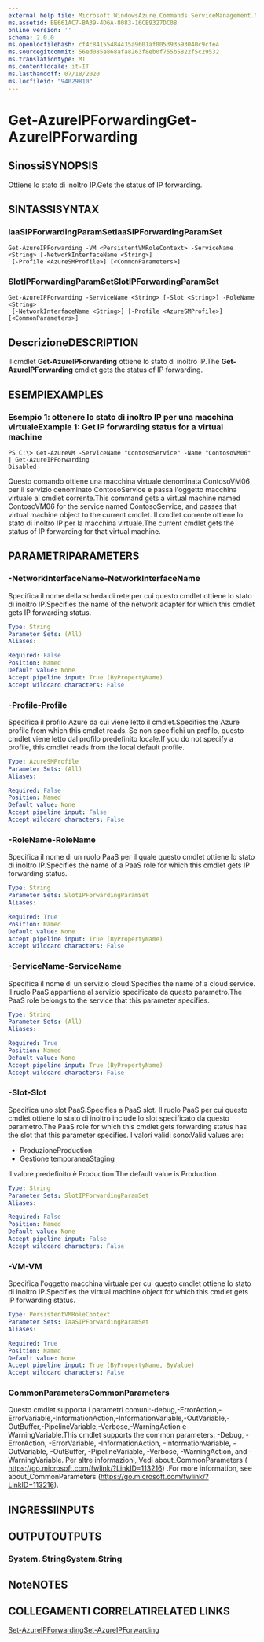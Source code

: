 ```yaml
---
external help file: Microsoft.WindowsAzure.Commands.ServiceManagement.Network.dll-Help.xml
ms.assetid: BE661AC7-BA39-4D6A-8083-16CE9327DC08
online version: ''
schema: 2.0.0
ms.openlocfilehash: cf4c84155484435a9601af005393593040c9cfe4
ms.sourcegitcommit: 56ed085a868afa8263f8eb0f755b5822f5c29532
ms.translationtype: MT
ms.contentlocale: it-IT
ms.lasthandoff: 07/18/2020
ms.locfileid: "94029810"
---
```

# <span data-ttu-id="654bf-101">Get-AzureIPForwarding</span><span class="sxs-lookup"><span data-stu-id="654bf-101">Get-AzureIPForwarding</span></span>

## <span data-ttu-id="654bf-102">Sinossi</span><span class="sxs-lookup"><span data-stu-id="654bf-102">SYNOPSIS</span></span>
<span data-ttu-id="654bf-103">Ottiene lo stato di inoltro IP.</span><span class="sxs-lookup"><span data-stu-id="654bf-103">Gets the status of IP forwarding.</span></span>

## <span data-ttu-id="654bf-104">SINTASSI</span><span class="sxs-lookup"><span data-stu-id="654bf-104">SYNTAX</span></span>

### <span data-ttu-id="654bf-105">IaaSIPForwardingParamSet</span><span class="sxs-lookup"><span data-stu-id="654bf-105">IaaSIPForwardingParamSet</span></span>
```
Get-AzureIPForwarding -VM <PersistentVMRoleContext> -ServiceName <String> [-NetworkInterfaceName <String>]
 [-Profile <AzureSMProfile>] [<CommonParameters>]
```

### <span data-ttu-id="654bf-106">SlotIPForwardingParamSet</span><span class="sxs-lookup"><span data-stu-id="654bf-106">SlotIPForwardingParamSet</span></span>
```
Get-AzureIPForwarding -ServiceName <String> [-Slot <String>] -RoleName <String>
 [-NetworkInterfaceName <String>] [-Profile <AzureSMProfile>] [<CommonParameters>]
```

## <span data-ttu-id="654bf-107">Descrizione</span><span class="sxs-lookup"><span data-stu-id="654bf-107">DESCRIPTION</span></span>
<span data-ttu-id="654bf-108">Il cmdlet **Get-AzureIPForwarding** ottiene lo stato di inoltro IP.</span><span class="sxs-lookup"><span data-stu-id="654bf-108">The **Get-AzureIPForwarding** cmdlet gets the status of IP forwarding.</span></span>

## <span data-ttu-id="654bf-109">ESEMPI</span><span class="sxs-lookup"><span data-stu-id="654bf-109">EXAMPLES</span></span>

### <span data-ttu-id="654bf-110">Esempio 1: ottenere lo stato di inoltro IP per una macchina virtuale</span><span class="sxs-lookup"><span data-stu-id="654bf-110">Example 1: Get IP forwarding status for a virtual machine</span></span>
```
PS C:\> Get-AzureVM -ServiceName "ContosoService" -Name "ContosoVM06" | Get-AzureIPForwarding
Disabled
```

<span data-ttu-id="654bf-111">Questo comando ottiene una macchina virtuale denominata ContosoVM06 per il servizio denominato ContosoService e passa l'oggetto macchina virtuale al cmdlet corrente.</span><span class="sxs-lookup"><span data-stu-id="654bf-111">This command gets a virtual machine named ContosoVM06 for the service named ContosoService, and passes that virtual machine object to the current cmdlet.</span></span>
<span data-ttu-id="654bf-112">Il cmdlet corrente ottiene lo stato di inoltro IP per la macchina virtuale.</span><span class="sxs-lookup"><span data-stu-id="654bf-112">The current cmdlet gets the status of IP forwarding for that virtual machine.</span></span>

## <span data-ttu-id="654bf-113">PARAMETRI</span><span class="sxs-lookup"><span data-stu-id="654bf-113">PARAMETERS</span></span>

### <span data-ttu-id="654bf-114">-NetworkInterfaceName</span><span class="sxs-lookup"><span data-stu-id="654bf-114">-NetworkInterfaceName</span></span>
<span data-ttu-id="654bf-115">Specifica il nome della scheda di rete per cui questo cmdlet ottiene lo stato di inoltro IP.</span><span class="sxs-lookup"><span data-stu-id="654bf-115">Specifies the name of the network adapter for which this cmdlet gets IP forwarding status.</span></span>

```yaml
Type: String
Parameter Sets: (All)
Aliases: 

Required: False
Position: Named
Default value: None
Accept pipeline input: True (ByPropertyName)
Accept wildcard characters: False
```

### <span data-ttu-id="654bf-116">-Profile</span><span class="sxs-lookup"><span data-stu-id="654bf-116">-Profile</span></span>
<span data-ttu-id="654bf-117">Specifica il profilo Azure da cui viene letto il cmdlet.</span><span class="sxs-lookup"><span data-stu-id="654bf-117">Specifies the Azure profile from which this cmdlet reads.</span></span> <span data-ttu-id="654bf-118">Se non specifichi un profilo, questo cmdlet viene letto dal profilo predefinito locale.</span><span class="sxs-lookup"><span data-stu-id="654bf-118">If you do not specify a profile, this cmdlet reads from the local default profile.</span></span>

```yaml
Type: AzureSMProfile
Parameter Sets: (All)
Aliases: 

Required: False
Position: Named
Default value: None
Accept pipeline input: False
Accept wildcard characters: False
```

### <span data-ttu-id="654bf-119">-RoleName</span><span class="sxs-lookup"><span data-stu-id="654bf-119">-RoleName</span></span>
<span data-ttu-id="654bf-120">Specifica il nome di un ruolo PaaS per il quale questo cmdlet ottiene lo stato di inoltro IP.</span><span class="sxs-lookup"><span data-stu-id="654bf-120">Specifies the name of a PaaS role for which this cmdlet gets IP forwarding status.</span></span>

```yaml
Type: String
Parameter Sets: SlotIPForwardingParamSet
Aliases: 

Required: True
Position: Named
Default value: None
Accept pipeline input: True (ByPropertyName)
Accept wildcard characters: False
```

### <span data-ttu-id="654bf-121">-ServiceName</span><span class="sxs-lookup"><span data-stu-id="654bf-121">-ServiceName</span></span>
<span data-ttu-id="654bf-122">Specifica il nome di un servizio cloud.</span><span class="sxs-lookup"><span data-stu-id="654bf-122">Specifies the name of a cloud service.</span></span>
<span data-ttu-id="654bf-123">Il ruolo PaaS appartiene al servizio specificato da questo parametro.</span><span class="sxs-lookup"><span data-stu-id="654bf-123">The PaaS role belongs to the service that this parameter specifies.</span></span>

```yaml
Type: String
Parameter Sets: (All)
Aliases: 

Required: True
Position: Named
Default value: None
Accept pipeline input: True (ByPropertyName)
Accept wildcard characters: False
```

### <span data-ttu-id="654bf-124">-Slot</span><span class="sxs-lookup"><span data-stu-id="654bf-124">-Slot</span></span>
<span data-ttu-id="654bf-125">Specifica uno slot PaaS.</span><span class="sxs-lookup"><span data-stu-id="654bf-125">Specifies a PaaS slot.</span></span>
<span data-ttu-id="654bf-126">Il ruolo PaaS per cui questo cmdlet ottiene lo stato di inoltro include lo slot specificato da questo parametro.</span><span class="sxs-lookup"><span data-stu-id="654bf-126">The PaaS role for which this cmdlet gets forwarding status has the slot that this parameter specifies.</span></span>
<span data-ttu-id="654bf-127">I valori validi sono:</span><span class="sxs-lookup"><span data-stu-id="654bf-127">Valid values are:</span></span> 

- <span data-ttu-id="654bf-128">Produzione</span><span class="sxs-lookup"><span data-stu-id="654bf-128">Production</span></span>
- <span data-ttu-id="654bf-129">Gestione temporanea</span><span class="sxs-lookup"><span data-stu-id="654bf-129">Staging</span></span> 

<span data-ttu-id="654bf-130">Il valore predefinito è Production.</span><span class="sxs-lookup"><span data-stu-id="654bf-130">The default value is Production.</span></span>

```yaml
Type: String
Parameter Sets: SlotIPForwardingParamSet
Aliases: 

Required: False
Position: Named
Default value: None
Accept pipeline input: False
Accept wildcard characters: False
```

### <span data-ttu-id="654bf-131">-VM</span><span class="sxs-lookup"><span data-stu-id="654bf-131">-VM</span></span>
<span data-ttu-id="654bf-132">Specifica l'oggetto macchina virtuale per cui questo cmdlet ottiene lo stato di inoltro IP.</span><span class="sxs-lookup"><span data-stu-id="654bf-132">Specifies the virtual machine object for which this cmdlet gets IP forwarding status.</span></span>

```yaml
Type: PersistentVMRoleContext
Parameter Sets: IaaSIPForwardingParamSet
Aliases: 

Required: True
Position: Named
Default value: None
Accept pipeline input: True (ByPropertyName, ByValue)
Accept wildcard characters: False
```

### <span data-ttu-id="654bf-133">CommonParameters</span><span class="sxs-lookup"><span data-stu-id="654bf-133">CommonParameters</span></span>
<span data-ttu-id="654bf-134">Questo cmdlet supporta i parametri comuni:-debug,-ErrorAction,-ErrorVariable,-InformationAction,-InformationVariable,-OutVariable,-OutBuffer,-PipelineVariable,-Verbose,-WarningAction e-WarningVariable.</span><span class="sxs-lookup"><span data-stu-id="654bf-134">This cmdlet supports the common parameters: -Debug, -ErrorAction, -ErrorVariable, -InformationAction, -InformationVariable, -OutVariable, -OutBuffer, -PipelineVariable, -Verbose, -WarningAction, and -WarningVariable.</span></span> <span data-ttu-id="654bf-135">Per altre informazioni, Vedi about_CommonParameters ( https://go.microsoft.com/fwlink/?LinkID=113216) .</span><span class="sxs-lookup"><span data-stu-id="654bf-135">For more information, see about_CommonParameters (https://go.microsoft.com/fwlink/?LinkID=113216).</span></span>

## <span data-ttu-id="654bf-136">INGRESSI</span><span class="sxs-lookup"><span data-stu-id="654bf-136">INPUTS</span></span>

## <span data-ttu-id="654bf-137">OUTPUT</span><span class="sxs-lookup"><span data-stu-id="654bf-137">OUTPUTS</span></span>

### <span data-ttu-id="654bf-138">System. String</span><span class="sxs-lookup"><span data-stu-id="654bf-138">System.String</span></span>

## <span data-ttu-id="654bf-139">Note</span><span class="sxs-lookup"><span data-stu-id="654bf-139">NOTES</span></span>

## <span data-ttu-id="654bf-140">COLLEGAMENTI CORRELATI</span><span class="sxs-lookup"><span data-stu-id="654bf-140">RELATED LINKS</span></span>

[<span data-ttu-id="654bf-141">Set-AzureIPForwarding</span><span class="sxs-lookup"><span data-stu-id="654bf-141">Set-AzureIPForwarding</span></span>](./Set-AzureIPForwarding.md)


